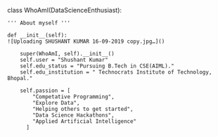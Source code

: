 

class WhoAmI(DataScienceEnthusiast):

    ''' About myself '''
    
    def __init__(self):
    ![Uploading SHUSHANT KUMAR 16-09-2019 copy.jpg…]()

        super(WhoAmI, self).__init__()
        self.user = "Shushant Kumar"
        self.edu_status = "Pursuing B.Tech in CSE(AIML)."
        self.edu_institution = " Technocrats Institute of Technology, Bhopal."
  
        self.passion = [
            "Competative Programming",
            "Explore Data",
            "Helping others to get started",
            "Data Science Hackathons",
            "Applied Artificial Intelligence"
          ]
